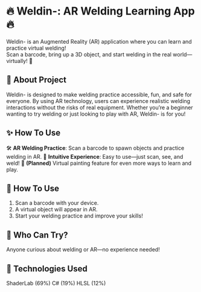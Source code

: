 # 🔥 Weldin-: AR Welding Learning App 🔥

Weldin- is an Augmented Reality (AR) application where you can learn and practice virtual welding!  
Scan a barcode, bring up a 3D object, and start welding in the real world—virtually! 🚀

## 📝 About Project

Weldin- is designed to make welding practice accessible, fun, and safe for everyone. By using AR technology, users can experience realistic welding interactions without the risks of real equipment. Whether you’re a beginner wanting to try welding or just looking to play with AR, Weldin- is for you!

## ✨ How To Use

🛠️ **AR Welding Practice**: Scan a barcode to spawn objects and practice welding in AR.
🎯 **Intuitive Experience**: Easy to use—just scan, see, and weld!
🎨 **(Planned)** Virtual painting feature for even more ways to learn and play.

## 📱 How To Use

1. Scan a barcode with your device.
2. A virtual object will appear in AR.
3. Start your welding practice and improve your skills!

## 👥 Who Can Try?

Anyone curious about welding or AR—no experience needed!

## 🧰 Technologies Used

ShaderLab (69%)
C# (19%)
HLSL (12%)
